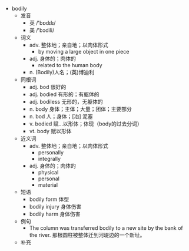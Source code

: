 - bodily
  - 发音
    - 英 /'bɒdɪlɪ/
    - 美 /'bɔdili/
  - 词义
    - adv. 整体地；亲自地；以肉体形式
      - by moving a large object in one piece
    - adj. 身体的；肉体的
      - related to the human body
    - n. (Bodily)人名；(英)博迪利
  - 同根词
    - adj. bod 很好的
    - adj. bodied 有形的；有躯体的
    - adj. bodiless 无形的，无躯体的
    - n. body 身体；主体；大量；团体；主要部分
    - n. bod 人；身体；[冶] 泥塞
    - v. bodied 赋…以形体；体现（body的过去分词）
    - vt. body 赋以形体
  - 近义词
    - adv. 整体地；亲自地；以肉体形式
      - personally
      - integrally
    - adj. 身体的；肉体的
      - physical
      - personal
      - material
  - 短语
    - bodily form 体型
    - bodily injury 身体伤害
    - bodily harm 身体伤害
  - 例句
    - The column was transferred bodily to a new site by the bank of the river. 那根圆柱被整体迁到河堤边的一个新址。
  - 补充